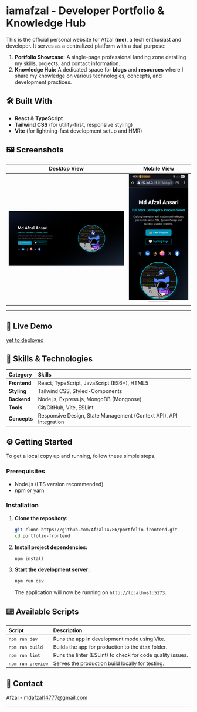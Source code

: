 # iamafzal - Developer Portfolio & Knowledge Hub

This is the official personal website for Afzal **(me)**, a tech enthusiast and developer. It serves as a centralized platform with a dual purpose:

1.  **Portfolio Showcase:** A single-page professional landing zone detailing my skills, projects, and contact information.
2.  **Knowledge Hub:** A dedicated space for **blogs** and **resources** where I share my knowledge on various technologies, concepts, and development practices.

## 🛠️ Built With

* **React** & **TypeScript**
* **Tailwind CSS** (for utility-first, responsive styling)
* **Vite** (for lightning-fast development setup and HMR)  

## 🖼️ Screenshots

| Desktop View | Mobile View |
| :---: | :---: |
| <img src="./docs/iamafzal-desktop-view.png" alt="Full page view on a desktop monitor" width="400"/> | <img src="./docs/mobile-view.png" alt="Hero section view on a mobile device" width="200"/> |

---

## 🚀 Live Demo

[yet to deployed](https://iamafzal.com) 

## 🎯 Skills & Technologies

| Category | Skills |
| :--- | :--- |
| **Frontend** | React, TypeScript, JavaScript (ES6+), HTML5 |
| **Styling** | Tailwind CSS, Styled-Components |
| **Backend** | Node.js, Express.js, MongoDB (Mongoose) |
| **Tools** | Git/GitHub, Vite, ESLint |
| **Concepts** | Responsive Design, State Management (Context API), API Integration |


## ⚙️ Getting Started

To get a local copy up and running, follow these simple steps.

### Prerequisites

* Node.js (LTS version recommended)
* npm or yarn

### Installation

1.  **Clone the repository:**
    ```bash
    git clone https://github.com/Afzal14786/portfolio-frontend.git
    cd portfolio-frontend
    ```
2.  **Install project dependencies:**
    ```bash
    npm install
    ```
3.  **Start the development server:**
    ```bash
    npm run dev
    ```
    The application will now be running on `http://localhost:5173`.  

## ⌨️ Available Scripts

| Script | Description |
| :--- | :--- |
| `npm run dev` | Runs the app in development mode using Vite. |
| `npm run build` | Builds the app for production to the `dist` folder. |
| `npm run lint` | Runs the linter (ESLint) to check for code quality issues. |
| `npm run preview` | Serves the production build locally for testing. |  


## 📧 Contact

Afzal - [mdafzal14777@gmail.com](mailto:mdafzal14777@gmail.com)

---
